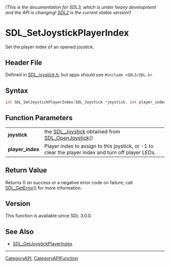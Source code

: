 ###### (This is the documentation for SDL3, which is under heavy development and the API is changing! [SDL2](https://wiki.libsdl.org/SDL2/) is the current stable version!)
# SDL_SetJoystickPlayerIndex

Set the player index of an opened joystick.

## Header File

Defined in [SDL_joystick.h](https://github.com/libsdl-org/SDL/blob/main/include/SDL3/SDL_joystick.h), but apps should use `#include <SDL3/SDL.h>`

## Syntax

```c
int SDL_SetJoystickPlayerIndex(SDL_Joystick *joystick, int player_index);

```

## Function Parameters

|                      |                                                                                                    |
| -------------------- | -------------------------------------------------------------------------------------------------- |
| **joystick**         | the [SDL_Joystick](SDL_Joystick) obtained from [SDL_OpenJoystick](SDL_OpenJoystick)()              |
| **player_index**     | Player index to assign to this joystick, or -1 to clear the player index and turn off player LEDs. |

## Return Value

Returns 0 on success or a negative error code on failure; call
[SDL_GetError](SDL_GetError)() for more information.

## Version

This function is available since SDL 3.0.0.

## See Also

* [SDL_GetJoystickPlayerIndex](SDL_GetJoystickPlayerIndex)

----
[CategoryAPI](CategoryAPI), [CategoryAPIFunction](CategoryAPIFunction)

